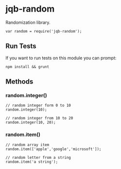 jqb-random
==========

Randomization library.

    var random = require('jqb-random');
    
## Run Tests

If you want to run tests on this module you can prompt:

    npm install && grunt
    
## Methods

### random.integer()

    // random integer form 0 to 10
    random.integer(10);
    
    // random integer from 10 to 20
    random.integer(10, 20);

### random.item()

    // random array item
    random.item(['apple','google','microsoft']);
    
    // random letter from a string
    random.item('a string');
    